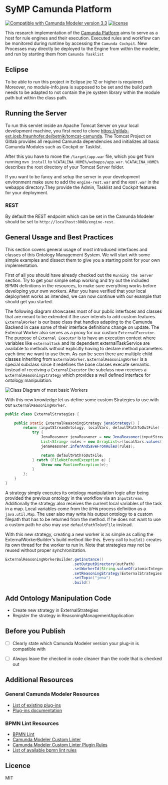 # SyMP Camunda Platform

[![Compatible with Camunda Modeler version 3.3](https://img.shields.io/badge/Camunda%20Modeler-3.3+-blue.svg)](https://github.com/camunda/camunda-modeler)
[![license](https://img.shields.io/badge/license-MIT-green.svg)](https://opensource.org/licenses/MIT)


This research implementation of the [Camunda Platform](https://docs.camunda.org) aims to serve as a host for rule engines and their execution. Executed rules and workflow can be monitored during runtime by accessing the `Camunda Cockpit`.
New Processes may directly be deployed to the Engine from within the modeler, and run by starting them from `Camunda Tasklist`

## Eclipse
To be able to run this project in Eclipse jre 12 or higher is requiered. Moreover, no module-info.java is supposed to be set and the build path needs to be adapted to not contain the jre system library within the module path but within the class path.
## Running the Server

To  run this servlet inside an Apache Tomcat Server on your local development machine, you first need to clone https://gitlab-ext.iosb.fraunhofer.de/betnik/tomcat-camunda. The Tomcat Project on Gitlab provides all required Camunda 
dependencies and initializes all basic Camunda Modules such as Cockpit or Tasklist.

After this you have to move the `/target/app.war` file, which you get from running `mvn install` to `%CATALINA_HOME%/webapps/app.war`. `%CATALINA_HOME%` describes the root directory of your Tomcat Server folder. 

If you want to be fancy and setup the server in your development environment make sure to add the `engine-rest.war` and the `ROOT.war` in the webapps directory.They provide the Admin, Tasklist and Cockpit features for your deployment.

### REST

By default the REST endpoint which can be set in the Camunda Modeler should be set to `http://localhost:8080/engine-rest`. 

## General Usage and Best Practices

This section covers general usage of most introduced interfaces and classes of this Ontology Management System. We will start with some simple examples and dissect them to give you a starting point for your own implementation. 

First of all you should have already checked out the `Running the Server` section. Try to get your simple setup working and try out the included BPMN definitions in the resources, to make sure everything works before developing your own workers.
After you have verified that your local deployment works as intended, we can now continue with our example that should get you started.

The following diagram showcases most of our public interfaces and classes that are meant to be extended if the user intends to add custom features. `ExternalWorker` is our base class
that handles adapting to the Camunda Backend in case some of their interface definitions change on update. The External Worker also serves as a proxy for our custom `ExternalExecutor`. The purpose of `External Executor` is to 
have an execution context where variables like `externalTask` and its dependent externalTaskService are available to methods without explicitly having to declare method parameters each time we want to use them.
As can be seen there are multiple child classes inheriting from `ExternalWorker`. `ExternalReasoningWorker` is a special subclass since it redefines the base classes execute semantic. 
Instead of receiving a `ExternalExecutor` the subclass now receives a `ExternalReasoningStrategy` which provides a well defined interface for ontology manipulation. 

![Class Diagram of most basic Workers](docs/classDiagram.png)

With this new knowledge let us define some custom Strategies to use with our `ExternalReasoningWorker`.

```java
public class ExternalStrategies {

    public static ExternalReasoningStrategy jenaStrategy() {
        return (inputStreamOntology, localVars, defaultPathToOutFile) -> {
            try {
                JenaReasoner jenaReasoner = new JenaReasoner(inputStreamOntology, defaultPathToOutFile);
                List<String> rules = new ArrayList<>(localVars.values());
                jenaReasoner.inferAndSaveFromRules(rules);

                return defaultPathToOutFile;
            } catch (FileNotFoundException e) {
                throw new RuntimeException(e);
            }
        };
    }
}
```
A strategy simply executes its ontology manipulation logic after being provided the previous ontology in the workflow via an `InputStream`. Additionally 
the strategy also receives the current local variables of the task in a map. Local variables come from the `BPMN` process definition as a `java.util.Map`. 
The user also may write his output ontology to a custom filepath that has to be returned from the method. If he does not want to use a custom path he also may use `defaultPathToOutFile` instead.

With this new strategy, creating a new worker is as simple as calling the ExternalWorkerBuilder's build method like this. Every call to `build()` creates its own thread for the worker to run in.
Note that strategies may not be reused without proper synchronization.

```java
ExternalReasoningWorkerBuilder.getInstance()
                              .setOutputDirectory(outPath)
                              .setWorkerId(String.valueOf(atomicInteger.getAndIncrement()))
                              .setReasoningStrategy(ExternalStrategies.jenaStrategy())
                              .setTopic("jena")
                              .build()
```

## Add Ontology Manipulation Code
* Create new strategy in ExternalStrategies
* Register the strategy in ReasoningManagementApplication


## Before you Publish

* [ ] Clearly state which Camunda Modeler version your plug-in is compatible with
* [ ] Always leave the checked in code cleaner than the code that is checked out


## Additional Resources

### General Camunda Modeler Resources 

* [List of existing plug-ins](https://github.com/camunda/camunda-modeler-plugins)
* [Plug-ins documentation](https://github.com/camunda/camunda-modeler/tree/master/docs/plugins)

### BPMN Lint Resources 

* [BPMN Lint](https://github.com/bpmn-io/bpmnlint)
* [Camunda Modeler Custom Linter](https://github.com/camunda/camunda-modeler-linter-plugin)
* [Camunda Modeler Custom Linter Plugin Rules](https://github.com/camunda/camunda-modeler-custom-linter-rules-plugin)
* [List of available bpmn lint rules](https://github.com/bpmn-io/bpmnlint/tree/master/docs/rules)


## Licence

MIT

